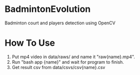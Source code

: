 # BadmintonEvolution
Badminton court and players detection using OpenCV

# How To Use
1. Put mp4 video in data/raws/ and name it "raw{name}.mp4".
2. Run "bash app {name}" and wait for program to finish.
3. Get result csv from data/csvs/csv{name}.csv